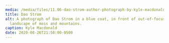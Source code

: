 ```yaml
---
media: /media/files/11.06-dao-strom-author-photograph-by-kyle-macdonald.jpg
title: Dao Strom
alt: A photograph of Dao Strom in a blue coat, in front of out-of-focus
  landscape of moss and mountains.
caption: Kyle Macdonald
date: 2020-08-26T21:58:00-0500
---
```

